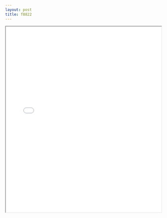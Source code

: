```yaml
---
layout: post
title: f8822
---
```


<div class="pdf-container">
<iframe src="ea/assets/pdfs/f8822.pdf" height="600" width="100%" allowFullScreen="true"></iframe>
</div>

